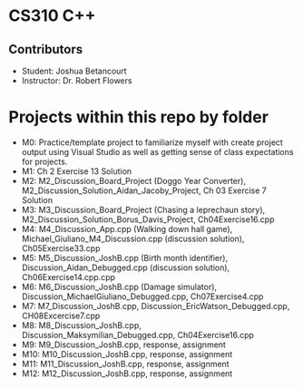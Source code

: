# CS310 C++

## Contributors
- Student: Joshua Betancourt
- Instructor: Dr. Robert Flowers


# Projects within this repo by folder
- M0: Practice/template project to familiarize myself with create project output using Visual Studio as well as getting sense of class expectations for projects.
- M1: Ch 2 Exercise 13 Solution
- M2: M2_Discussion_Board_Project (Doggo Year Converter), M2_Discussion_Solution_Aidan_Jacoby_Project, Ch 03 Exercise 7 Solution
- M3: M3_Discussion_Board_Project (Chasing a leprechaun story), M2_Discussion_Solution_Borus_Davis_Project, Ch04Exercise16.cpp
- M4: M4_Discussion_App.cpp (Walking down hall game), Michael_Giuliano_M4_Discussion.cpp (discussion solution), Ch05Exercise33.cpp
- M5: M5_Discussion_JoshB.cpp (Birth month identifier), Discussion_Aidan_Debugged.cpp (discussion solution), Ch06Exercise14.cpp.cpp 
- M6: M6_Discussion_JoshB.cpp (Damage simulator), Discussion_MichaelGiuliano_Debugged.cpp, Ch07Exercise4.cpp
- M7: M7_Discussion_JoshB.cpp, Discussion_EricWatson_Debugged.cpp, CH08Excercise7.cpp
- M8: M8_Discussion_JoshB.cpp, Discussion_Maksymilian_Debugged.cpp, Ch04Exercise16.cpp
- M9: M9_Discussion_JoshB.cpp, response, assignment
- M10: M10_Discussion_JoshB.cpp, response, assignment
- M11: M11_Discussion_JoshB.cpp, response, assignment
- M12: M12_Discussion_JoshB.cpp, response, assignment